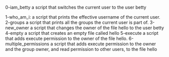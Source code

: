 0-iam_betty
a script that switches the current user to the user betty

1-who_am_i:
a script that prints the effective username of the current user.
2-groups
a script that prints all the groups the current user is part of.
3-new_owner
a script that changes the owner of the file hello to the user betty
4-empty
a script that creates an empty file called hello
5-execute
a script that adds execute permission to the owner of the file hello.
6-multiple_permissions
a script that adds execute permission to the owner and the group owner, and read permission to other users, to the file hello